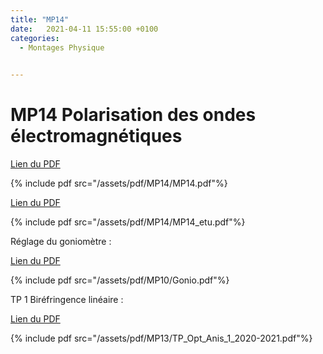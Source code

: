 ```yaml
---
title: "MP14"
date:   2021-04-11 15:55:00 +0100
categories:
  - Montages Physique

  
---
```


# MP14 Polarisation des ondes électromagnétiques

[Lien du PDF](/assets/pdf/MP14/MP14.pdf)

{% include pdf src="/assets/pdf/MP14/MP14.pdf"%}

[Lien du PDF](/assets/pdf/MP14/MP14_etu.pdf)

{% include pdf src="/assets/pdf/MP14/MP14_etu.pdf"%}

Réglage du goniomètre :

[Lien du PDF](/assets/pdf/MP10/Gonio.pdf)

{% include pdf src="/assets/pdf/MP10/Gonio.pdf"%}

TP 1 Biréfringence linéaire :

[Lien du PDF](/assets/pdf/MP13/TP_Opt_Anis_1_2020-2021.pdf)

{% include pdf src="/assets/pdf/MP13/TP_Opt_Anis_1_2020-2021.pdf"%}



